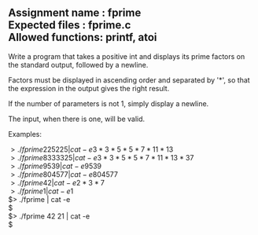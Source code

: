 Assignment name  : fprime  
Expected files   : fprime.c  
Allowed functions: printf, atoi  
--------------------------------------------------------------------------------

Write a program that takes a positive int and displays its prime factors on the
standard output, followed by a newline.

Factors must be displayed in ascending order and separated by '*', so that
the expression in the output gives the right result.

If the number of parameters is not 1, simply display a newline.

The input, when there is one, will be valid.

Examples:  

$> ./fprime 225225 | cat -e  
3*3*5*5*7*11*13$  
$> ./fprime 8333325 | cat -e  
3*3*5*5*7*11*13*37$  
$> ./fprime 9539 | cat -e  
9539$  
$> ./fprime 804577 | cat -e  
804577$  
$> ./fprime 42 | cat -e  
2*3*7$  
$> ./fprime 1 | cat -e  
1$  
$> ./fprime | cat -e  
$  
$> ./fprime 42 21 | cat -e  
$  
